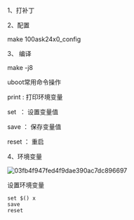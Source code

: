 1、打补丁

2、配置

make 100ask24x0_config

3、 编译

make -j8

uboot常用命令操作

print : 打印环境变量

set  ： 设置变量值

save ： 保存变量值

reset ： 重启

4、环境变量

![03fb4f947fed4f9dae390ac7dc896697](https://user-images.githubusercontent.com/31771253/137620986-d2a2f0ff-17b8-4e51-b27b-d3d1e67e4535.png)


设置环境变量

```
set $() x
save
reset
```
